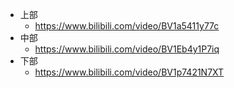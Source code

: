 - 上部
	- https://www.bilibili.com/video/BV1a5411y77c
- 中部
	- https://www.bilibili.com/video/BV1Eb4y1P7iq
- 下部
	- https://www.bilibili.com/video/BV1p7421N7XT